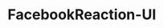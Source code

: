 # FacebookReaction-UI

<img src="https://tefumaru.com/wp-content/uploads/2020/11/80d61eff2579ff82198668952795f9df-1280x720.png" data-lazy-type="image" data-lazy-src="https://tefumaru.com/wp-content/uploads/2020/11/80d61eff2579ff82198668952795f9df-1280x720.png" class="lazy attachment-large_size size-large_size wp-post-image lazy-loaded" alt="" data-lazy-srcset="https://tefumaru.com/wp-content/uploads/2020/11/80d61eff2579ff82198668952795f9df-1280x720.png 1280w, https://tefumaru.com/wp-content/uploads/2020/11/80d61eff2579ff82198668952795f9df-320x180.png 320w, https://tefumaru.com/wp-content/uploads/2020/11/80d61eff2579ff82198668952795f9df-640x360.png 640w" data-lazy-sizes="(max-width: 1280px) 100vw, 1280px" srcset="https://tefumaru.com/wp-content/uploads/2020/11/80d61eff2579ff82198668952795f9df-1280x720.png 1280w, https://tefumaru.com/wp-content/uploads/2020/11/80d61eff2579ff82198668952795f9df-320x180.png 320w, https://tefumaru.com/wp-content/uploads/2020/11/80d61eff2579ff82198668952795f9df-640x360.png 640w" sizes="(max-width: 1280px) 100vw, 1280px">
